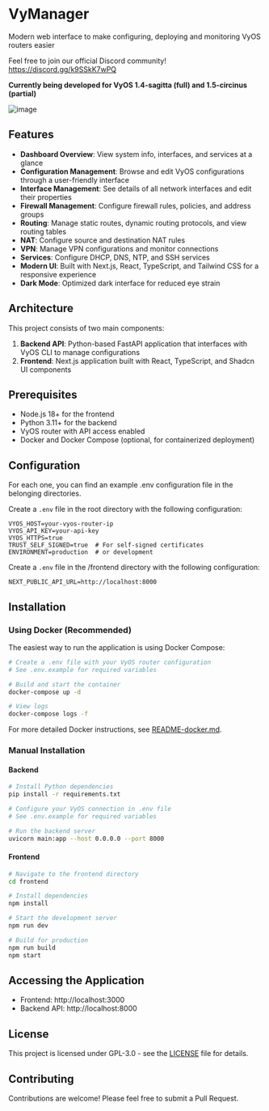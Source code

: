 # VyManager

Modern web interface to make configuring, deploying and monitoring VyOS routers easier

Feel free to join our official Discord community! https://discord.gg/k9SSkK7wPQ

**Currently being developed for VyOS 1.4-sagitta (full) and 1.5-circinus (partial)**

![image](https://github.com/user-attachments/assets/c4063b1c-d3a9-4ced-8e75-c272f297c0ff)

## Features

- **Dashboard Overview**: View system info, interfaces, and services at a glance
- **Configuration Management**: Browse and edit VyOS configurations through a user-friendly interface
- **Interface Management**: See details of all network interfaces and edit their properties
- **Firewall Management**: Configure firewall rules, policies, and address groups
- **Routing**: Manage static routes, dynamic routing protocols, and view routing tables
- **NAT**: Configure source and destination NAT rules
- **VPN**: Manage VPN configurations and monitor connections
- **Services**: Configure DHCP, DNS, NTP, and SSH services
- **Modern UI**: Built with Next.js, React, TypeScript, and Tailwind CSS for a responsive experience
- **Dark Mode**: Optimized dark interface for reduced eye strain

## Architecture

This project consists of two main components:

1. **Backend API**: Python-based FastAPI application that interfaces with VyOS CLI to manage configurations
2. **Frontend**: Next.js application built with React, TypeScript, and Shadcn UI components

## Prerequisites

- Node.js 18+ for the frontend
- Python 3.11+ for the backend
- VyOS router with API access enabled
- Docker and Docker Compose (optional, for containerized deployment)

## Configuration

For each one, you can find an example .env configuration file in the belonging directories.

Create a `.env` file in the root directory with the following configuration:

```
VYOS_HOST=your-vyos-router-ip
VYOS_API_KEY=your-api-key
VYOS_HTTPS=true
TRUST_SELF_SIGNED=true  # For self-signed certificates
ENVIRONMENT=production  # or development
```

Create a `.env` file in the /frontend directory with the following configuration:
```
NEXT_PUBLIC_API_URL=http://localhost:8000
```

## Installation

### Using Docker (Recommended)

The easiest way to run the application is using Docker Compose:

```bash
# Create a .env file with your VyOS router configuration
# See .env.example for required variables

# Build and start the container
docker-compose up -d

# View logs
docker-compose logs -f
```

For more detailed Docker instructions, see [README-docker.md](README-docker.md).

### Manual Installation

#### Backend

```bash
# Install Python dependencies
pip install -r requirements.txt

# Configure your VyOS connection in .env file
# See .env.example for required variables

# Run the backend server
uvicorn main:app --host 0.0.0.0 --port 8000
```

#### Frontend

```bash
# Navigate to the frontend directory
cd frontend

# Install dependencies
npm install

# Start the development server
npm run dev

# Build for production
npm run build
npm start
```

## Accessing the Application

- Frontend: http://localhost:3000
- Backend API: http://localhost:8000

## License

This project is licensed under GPL-3.0 - see the [LICENSE](LICENSE) file for details.

## Contributing

Contributions are welcome! Please feel free to submit a Pull Request.
